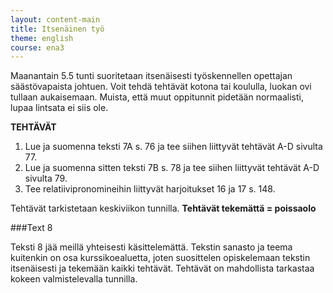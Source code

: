 ```yaml
---
layout: content-main
title: Itsenäinen työ
theme: english
course: ena3
---
```


Maanantain 5.5 tunti suoritetaan itsenäisesti työskennellen opettajan säästövapaista johtuen. Voit tehdä tehtävät
kotona tai koululla, luokan ovi tullaan aukaisemaan. Muista, että muut oppitunnit pidetään normaalisti, lupaa lintsata
ei siis ole.

**TEHTÄVÄT**

1. Lue ja suomenna teksti 7A s. 76 ja tee siihen liittyvät tehtävät A-D sivulta 77.
2. Lue ja suomenna sitten teksti 7B s. 78 ja tee siihen liittyvät tehtävät A-D sivulta 79.
3. Tee relatiivipronomineihin liittyvät harjoitukset 16 ja 17 s. 148.

Tehtävät tarkistetaan keskiviikon tunnilla. **Tehtävät tekemättä = poissaolo**


###Text 8

Teksti 8 jää meillä yhteisesti käsittelemättä. Tekstin sanasto ja teema kuitenkin on osa kurssikoealuetta, joten
suosittelen opiskelemaan tekstin itsenäisesti ja tekemään kaikki tehtävät. Tehtävät on mahdollista tarkastaa kokeen
valmistelevalla tunnilla.
